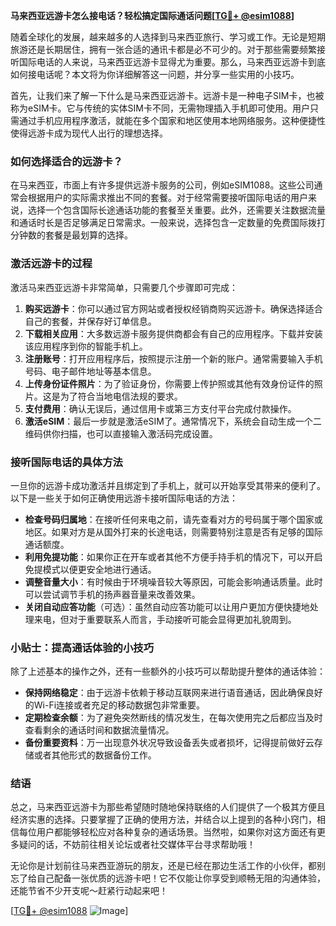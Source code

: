 **马来西亚远游卡怎么接电话？轻松搞定国际通话问题[[TG💪+ @esim1088](https://t.me/s/esim1088)]**

随着全球化的发展，越来越多的人选择到马来西亚旅行、学习或工作。无论是短期旅游还是长期居住，拥有一张合适的通讯卡都是必不可少的。对于那些需要频繁接听国际电话的人来说，马来西亚远游卡显得尤为重要。那么，马来西亚远游卡到底如何接电话呢？本文将为你详细解答这一问题，并分享一些实用的小技巧。

首先，让我们来了解一下什么是马来西亚远游卡。远游卡是一种电子SIM卡，也被称为eSIM卡。它与传统的实体SIM卡不同，无需物理插入手机即可使用。用户只需通过手机应用程序激活，就能在多个国家和地区使用本地网络服务。这种便捷性使得远游卡成为现代人出行的理想选择。

### 如何选择适合的远游卡？

在马来西亚，市面上有许多提供远游卡服务的公司，例如eSIM1088。这些公司通常会根据用户的实际需求推出不同的套餐。对于经常需要接听国际电话的用户来说，选择一个包含国际长途通话功能的套餐至关重要。此外，还需要关注数据流量和通话时长是否足够满足日常需求。一般来说，选择包含一定数量的免费国际拨打分钟数的套餐是最划算的选择。

### 激活远游卡的过程

激活马来西亚远游卡非常简单，只需要几个步骤即可完成：

1. **购买远游卡**：你可以通过官方网站或者授权经销商购买远游卡。确保选择适合自己的套餐，并保存好订单信息。
2. **下载相关应用**：大多数远游卡服务提供商都会有自己的应用程序。下载并安装该应用程序到你的智能手机上。
3. **注册账号**：打开应用程序后，按照提示注册一个新的账户。通常需要输入手机号码、电子邮件地址等基本信息。
4. **上传身份证件照片**：为了验证身份，你需要上传护照或其他有效身份证件的照片。这是为了符合当地电信法规的要求。
5. **支付费用**：确认无误后，通过信用卡或第三方支付平台完成付款操作。
6. **激活eSIM**：最后一步就是激活eSIM了。通常情况下，系统会自动生成一个二维码供你扫描，也可以直接输入激活码完成设置。

### 接听国际电话的具体方法

一旦你的远游卡成功激活并且绑定到了手机上，就可以开始享受其带来的便利了。以下是一些关于如何正确使用远游卡接听国际电话的方法：

- **检查号码归属地**：在接听任何来电之前，请先查看对方的号码属于哪个国家或地区。如果对方是从国外打来的长途电话，则需要特别注意是否有足够的国际通话额度。
- **利用免提功能**：如果你正在开车或者其他不方便手持手机的情况下，可以开启免提模式以便更安全地进行通话。
- **调整音量大小**：有时候由于环境噪音较大等原因，可能会影响通话质量。此时可以尝试调节手机的扬声器音量来改善效果。
- **关闭自动应答功能**（可选）：虽然自动应答功能可以让用户更加方便快捷地处理来电，但对于重要联系人而言，手动接听可能会显得更加礼貌周到。

### 小贴士：提高通话体验的小技巧

除了上述基本的操作之外，还有一些额外的小技巧可以帮助提升整体的通话体验：

- **保持网络稳定**：由于远游卡依赖于移动互联网来进行语音通话，因此确保良好的Wi-Fi连接或者充足的移动数据包非常重要。
- **定期检查余额**：为了避免突然断线的情况发生，在每次使用完之后都应当及时查看剩余的通话时间和数据流量情况。
- **备份重要资料**：万一出现意外状况导致设备丢失或者损坏，记得提前做好云存储或者其他形式的数据备份工作。

### 结语

总之，马来西亚远游卡为那些希望随时随地保持联络的人们提供了一个极其方便且经济实惠的选择。只要掌握了正确的使用方法，并结合以上提到的各种小窍门，相信每位用户都能够轻松应对各种复杂的通话场景。当然啦，如果你对这方面还有更多疑问的话，不妨前往相关论坛或者社交媒体平台寻求帮助哦！

无论你是计划前往马来西亚游玩的朋友，还是已经在那边生活工作的小伙伴，都别忘了给自己配备一张优质的远游卡吧！它不仅能让你享受到顺畅无阻的沟通体验，还能节省不少开支呢～赶紧行动起来吧！

[[TG💪+ @esim1088](https://t.me/s/esim1088) ![Image](https://i.postimg.cc/4NQfJmqS/Snipaste-2025-05-13-00-14-12.png)]